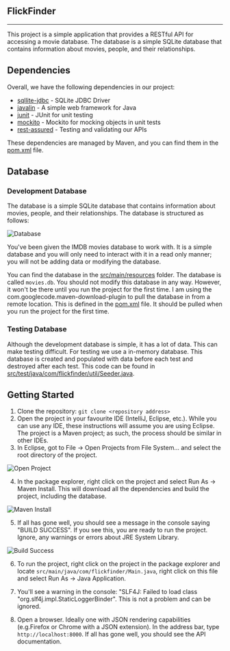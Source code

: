 ## FlickFinder
------------------------

This project is a simple application that provides a RESTful API for accessing a movie database. The database is a simple SQLite database that contains information about movies, people, and their relationships.

## Dependencies

Overall, we have the following dependencies in our project:

- [sqllite-jdbc](https://mvnrepository.com/artifact/org.xerial/sqlite-jdbc) - SQLite JDBC Driver
- [javalin](https://javalin.io/) - A simple web framework for Java
- [junit](https://junit.org/junit5/) - JUnit for unit testing
- [mockito](https://site.mockito.org/) - Mockito for mocking objects in unit tests
- [rest-assured](https://rest-assured.io/) - Testing and validating our APIs

These dependencies are managed by Maven, and you can find them in the [pom.xml](pom.xml) file.

## Database

### Development Database

The database is a simple SQLite database that contains information about movies, people, and their relationships. The database is structured as follows:

![Database](https://csee.pages.surrey.ac.uk/com1028/res/ERD.png)

You've been given the IMDB movies database to work with. It is a simple database and you will only need to interact with it in a read only manner; you will not be adding data or modifying the database.

You can find the database in the [src/main/resources](src/main/resources) folder. The database is called `movies.db`. You should not modify this database in any way. However, it won't be there until you run the project for the first time. I am using the com.googlecode.maven-download-plugin to pull the database in from a remote location. This is defined in the [pom.xml](pom.xml) file. It should be pulled when you run the project for the first time.

### Testing Database

Although the development database is simple, it has a lot of data. This can make testing difficult. For testing we use a in-memory database. This database is created and populated with data before each test and destroyed after each test. This code can be found in [src/test/java/com/flickfinder/util/Seeder.java](src/test/java/com/flickfinder/util/Seeder.java).

## Getting Started

1. Clone the repository: `git clone <repository address>`
2. Open the project in your favourite IDE (IntelliJ, Eclipse, etc.). While you can use any IDE, these instructions will assume you are using Eclipse. The project is a Maven project; as such, the process should be similar in other IDEs.
3. In Eclipse, got to File -> Open Projects from File System... and select the root directory of the project.

![Open Project](https://csee.pages.surrey.ac.uk/com1028/res/open_project.png)

4. In the package explorer, right click on the project and select Run As -> Maven Install. This will download all the dependencies and build the project, including the database.

![Maven Install](https://csee.pages.surrey.ac.uk/com1028/res/maven_install.png)

5. If all has gone well, you should see a message in the console saying "BUILD SUCCESS". If you see this, you are ready to run the project. Ignore, any warnings or errors about JRE System Library.

![Build Success](https://csee.pages.surrey.ac.uk/com1028/res/build_success.png)

6. To run the project, right click on the project in the package explorer and locate `src/main/java/com/flickfinder/Main.java`, right click on this file and select Run As -> Java Application.

7. You'll see a warning in the console: "SLF4J: Failed to load class "org.slf4j.impl.StaticLoggerBinder". This is not a problem and can be ignored.

8. Open a browser. Ideally one with JSON rendering capabilities (e.g.Firefox or Chrome with a JSON extension). In the address bar, type `http://localhost:8000`. If all has gone well, you should see the API documentation.
